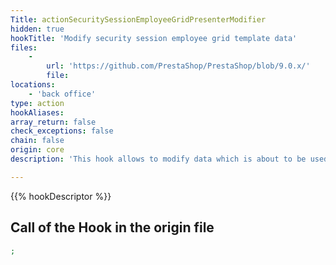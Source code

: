 ```yaml
---
Title: actionSecuritySessionEmployeeGridPresenterModifier
hidden: true
hookTitle: 'Modify security session employee grid template data'
files:
    -
        url: 'https://github.com/PrestaShop/PrestaShop/blob/9.0.x/'
        file: 
locations:
    - 'back office'
type: action
hookAliases: 
array_return: false
check_exceptions: false
chain: false
origin: core
description: 'This hook allows to modify data which is about to be used in template for security session employee grid'

---
```


{{% hookDescriptor %}}

## Call of the Hook in the origin file

```php
;
```
